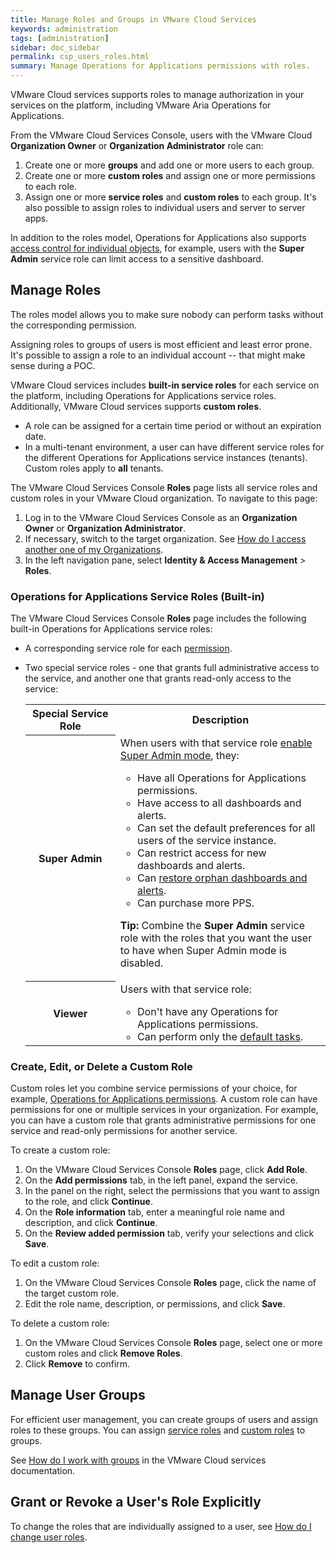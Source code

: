 ```yaml
---
title: Manage Roles and Groups in VMware Cloud Services
keywords: administration
tags: [administration]
sidebar: doc_sidebar
permalink: csp_users_roles.html
summary: Manage Operations for Applications permissions with roles.
---
```


VMware Cloud services supports roles to manage authorization in your services on the platform, including VMware Aria Operations for Applications.

From the VMware Cloud Services Console, users with the VMware Cloud **Organization Owner** or **Organization Administrator** role can:
1. Create one or more **groups** and add one or more users to each group.
1. Create one or more **custom roles** and assign one or more permissions to each role.
3. Assign one or more **service roles** and **custom roles** to each group. It's also possible to assign roles to individual users and server to server apps.

In addition to the roles model, Operations for Applications also supports [access control for individual objects](csp_access.html), for example, users with the **Super Admin** service role can limit access to a sensitive dashboard.

## Manage Roles

The roles model allows you to make sure nobody can perform tasks without the corresponding permission.

Assigning roles to groups of users is most efficient and least error prone. It's possible to assign a role to an individual account -- that might make sense during a POC.

VMware Cloud services includes **built-in service roles** for each service on the platform, including Operations for Applications service roles. Additionally, VMware Cloud services supports **custom roles**.

- A role can be assigned for a certain time period or without an expiration date.
- In a multi-tenant environment, a user can have different service roles for the different Operations for Applications service instances (tenants). Custom roles apply to **all** tenants.

The VMware Cloud Services Console **Roles** page lists all service roles and custom roles in your VMware Cloud organization. To navigate to this page:

1. Log in to the VMware Cloud Services Console as an **Organization Owner** or **Organization Administrator**.
1. If necessary, switch to the target organization. See [How do I access another one of my Organizations](https://docs.vmware.com/en/VMware-Cloud-services/services/Using-VMware-Cloud-Services/GUID-432417CF-CE0C-48EB-BEBB-8C27751577D1.html).
1. In the left navigation pane, select **Identity & Access Management** > **Roles**.

### Operations for Applications Service Roles (Built-in)

The VMware Cloud Services Console **Roles** page includes the following built-in Operations for Applications service roles:
- A corresponding service role for each [permission](csp_permissions_overview.html#operations-for-applications-permissions).
- Two special service roles - one that grants full administrative access to the service, and another one that grants read-only access to the service:

  <table>
  <tr>
    <th width="30%">Special Service Role</th>
    <th width="70%">Description</th>
  </tr>
  <tr>
    <th>Super Admin</th>
    <td>When users with that service role <a href="csp_users_account_managing.html#enable-or-disable-super-admin-mode">enable Super Admin mode</a>, they:<ul>
    <li>Have all Operations for Applications permissions.</li>
    <li>Have access to all dashboards and alerts.</li>
    <li>Can set the default preferences for all users of the service instance.</li>
    <li>Can restrict access for new dashboards and alerts.</li>
    <li>Can <a href="access.html#make-orphan-dashboards-or-alerts-visible">restore orphan dashboards and alerts</a>.</li>
    <li>Can purchase more PPS.</li>
    </ul>
    <p><strong>Tip:</strong> Combine the <strong>Super Admin</strong> service role with the roles that you want the user to have when Super Admin mode is disabled. </p></td>
  </tr>
  <tr>
    <th>Viewer</th>
    <td>Users with that service role:<ul>
    <li>Don't have any Operations for Applications permissions.</li>
    <li>Can perform only the <a href="csp_permissions_overview.html#default-tasks">default tasks</a>.</li>
    </ul></td>
  </tr>
  </table>

### Create, Edit, or Delete a Custom Role

Custom roles let you combine service permissions of your choice, for example, [Operations for Applications permissions](csp_permissions_overview.html#operations-for-applications-permissions). A custom role can have permissions for one or multiple services in your organization. For example, you can have a custom role that grants administrative permissions for one service and read-only permissions for another service.

To create a custom role:

1. On the VMware Cloud Services Console **Roles** page, click **Add Role**.
1. On the **Add permissions** tab, in the left panel, expand the service.
1. In the panel on the right, select the permissions that you want to assign to the role, and click **Continue**.
1. On the **Role information** tab, enter a meaningful role name and description, and click **Continue**.
1. On the **Review added permission** tab, verify your selections and click **Save**.

To edit a custom role:

1. On the VMware Cloud Services Console **Roles** page, click the name of the target custom role.
1. Edit the role name, description, or permissions, and click **Save**.

To delete a custom role:

1. On the VMware Cloud Services Console **Roles** page, select one or more custom roles and click **Remove Roles**.
1. Click **Remove** to confirm.

## Manage User Groups

For efficient user management, you can create groups of users and assign roles to these groups. You can assign [service roles](#operations-for-applications-service-roles-built-in) and [custom roles](#create-edit-or-delete-a-custom-role) to groups.

See [How do I work with groups](https://docs.vmware.com/en/VMware-Cloud-services/services/Using-VMware-Cloud-Services/GUID-0BD8A07B-C3C0-4220-8CD0-18FA070D3DAD.html) in the VMware Cloud services documentation.

## Grant or Revoke a User's Role Explicitly

To change the roles that are individually assigned to a user, see [How do I change user roles](https://docs.vmware.com/en/VMware-Cloud-services/services/Using-VMware-Cloud-Services/GUID-A70DBFDC-86FD-4C84-8753-0E55C8C98F8E.html).
